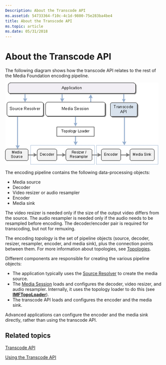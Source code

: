 ```yaml
---
Description: About the Transcode API
ms.assetid: 54733364-f10c-4c1d-9800-75e283ba4be4
title: About the Transcode API
ms.topic: article
ms.date: 05/31/2018
---
```


# About the Transcode API

The following diagram shows how the transcode API relates to the rest of the Media Foundation encoding pipeline.

![a diagram that shows the transcode api.](images/encoding08.png)

The encoding pipeline contains the following data-processing objects:

-   Media source
-   Decoder
-   Video resizer or audio resampler
-   Encoder
-   Media sink

The video resizer is needed only if the size of the output video differs from the source. The audio resampler is needed only if the audio needs to be resampled before encoding. The decoder/encoder pair is required for transcoding, but not for remuxing.

The encoding *topology* is the set of pipeline objects (source, decoder, resizer, resampler, encoder, and media sink), plus the connection points between them. For more information about topologies, see [Topologies](topologies.md).

Different components are responsible for creating the various pipeline objects:

-   The application typically uses the [Source Resolver](source-resolver.md) to create the media source.
-   The [Media Session](media-session.md) loads and configures the decoder, video resizer, and audio resampler. Internally, it uses the topology loader to do this (see [**IMFTopoLoader**](/windows/desktop/api/mfidl/nn-mfidl-imftopoloader)).
-   The transcode API loads and configures the encoder and the media sink.

Advanced applications can configure the encoder and the media sink directly, rather than using the transcode API.

## Related topics

<dl> <dt>

[Transcode API](transcode-api.md)
</dt> <dt>

[Using the Transcode API](fast-transcode-objects.md)
</dt> </dl>

 

 



